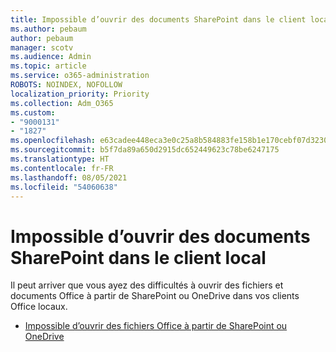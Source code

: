 ```yaml
---
title: Impossible d’ouvrir des documents SharePoint dans le client local
ms.author: pebaum
author: pebaum
manager: scotv
ms.audience: Admin
ms.topic: article
ms.service: o365-administration
ROBOTS: NOINDEX, NOFOLLOW
localization_priority: Priority
ms.collection: Adm_O365
ms.custom:
- "9000131"
- "1827"
ms.openlocfilehash: e63cadee448eca3e0c25a8b584883fe158b1e170cebf07d32301ac9cede51ab2
ms.sourcegitcommit: b5f7da89a650d2915dc652449623c78be6247175
ms.translationtype: HT
ms.contentlocale: fr-FR
ms.lasthandoff: 08/05/2021
ms.locfileid: "54060638"
---
```

# <a name="unable-to-open-sharepoint-documents-in-local-client"></a>Impossible d’ouvrir des documents SharePoint dans le client local

Il peut arriver que vous ayez des difficultés à ouvrir des fichiers et documents Office à partir de SharePoint ou OneDrive dans vos clients Office locaux.

- [Impossible d’ouvrir des fichiers Office à partir de SharePoint ou OneDrive](https://docs.microsoft.com/sharepoint/troubleshoot/administration/cant-open-office-files)
